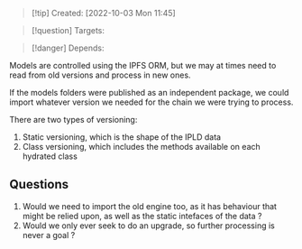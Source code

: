 >[!tip] Created: [2022-10-03 Mon 11:45]

>[!question] Targets: 

>[!danger] Depends: 

Models are controlled using the IPFS ORM, but we may at times need to read from old versions and process in new ones.

If the models folders were published as an independent package, we could import whatever version we needed for the chain we were trying to process.

There are two types of versioning:
1. Static versioning, which is the shape of the IPLD data
2. Class versioning, which includes the methods available on each hydrated class

## Questions
1. Would we need to import the old engine too, as it has behaviour that might be relied upon, as well as the static intefaces of the data ?
2. Would we only ever seek to do an upgrade, so further processing is never a goal ?